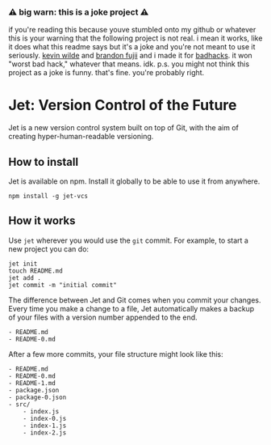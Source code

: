 ### ⚠️ big warn: this is a joke project ⚠️
if you're reading this because youve stumbled onto my github or whatever this is your warning that the following project is not real. i mean it works, like it does what this readme says but it's a joke and you're not meant to use it seriously. [kevin wilde](https://github.com/kevinwilde) and [brandon fujii](https://github.com/brandonfujii) and i made it for [badhacks](http://badhacks.party). it won "worst bad hack," whatever that means. idk. p.s. you might not think this project as a joke is funny. that's fine. you're probably right.

# Jet: Version Control of the Future
Jet is a new version control system built on top of Git, with the aim of creating hyper-human-readable versioning.

## How to install
Jet is available on npm. Install it globally to be able to use it from anywhere.
```
npm install -g jet-vcs
```

## How it works
Use `jet` wherever you would use the `git` commit. For example, to start a new project you can do:

```
jet init
touch README.md
jet add .
jet commit -m "initial commit"
```

The difference between Jet and Git comes when you commit your changes. Every time you make a change to a file, Jet automatically makes a backup of your files with a version number appended to the end.

```
- README.md
- README-0.md
```

After a few more commits, your file structure might look like this:

```
- README.md
- README-0.md
- README-1.md
- package.json
- package-0.json
- src/
    - index.js
    - index-0.js
    - index-1.js
    - index-2.js
```
